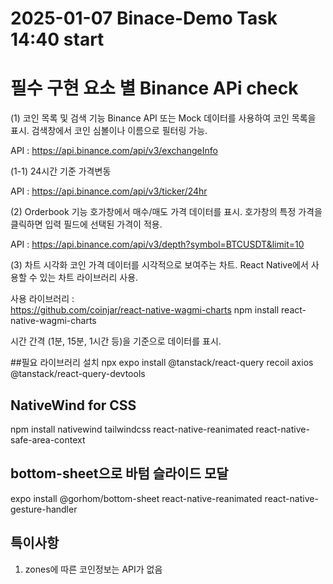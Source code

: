# 2025-01-07 Binace-Demo Task 14:40 start

# 필수 구현 요소 별 Binance APi check

(1) 코인 목록 및 검색 기능
Binance API 또는 Mock 데이터를 사용하여 코인 목록을 표시.
검색창에서 코인 심볼이나 이름으로 필터링 가능.

API : https://api.binance.com/api/v3/exchangeInfo

(1-1) 24시간 기준 가격변동

API : https://api.binance.com/api/v3/ticker/24hr

(2) Orderbook 기능
호가창에서 매수/매도 가격 데이터를 표시.
호가창의 특정 가격을 클릭하면 입력 필드에 선택된 가격이 적용.

API : https://api.binance.com/api/v3/depth?symbol=BTCUSDT&limit=10

(3) 차트 시각화
코인 가격 데이터를 시각적으로 보여주는 차트.
React Native에서 사용할 수 있는 차트 라이브러리 사용.

사용 라이브러리 :  
https://github.com/coinjar/react-native-wagmi-charts
npm install react-native-wagmi-charts

시간 간격 (1분, 15분, 1시간 등)을 기준으로 데이터를 표시.

##필요 라이브러리 설치
npx expo install @tanstack/react-query recoil axios @tanstack/react-query-devtools

## NativeWind for CSS

npm install nativewind tailwindcss react-native-reanimated react-native-safe-area-context

## bottom-sheet으로 바텀 슬라이드 모달

expo install @gorhom/bottom-sheet react-native-reanimated react-native-gesture-handler

## 특이사항

1. zones에 따른 코인정보는 API가 없음
